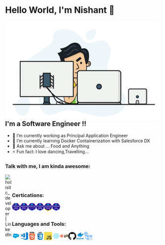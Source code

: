 # Hello World, I'm Nishant  👋

 <img align="right" alt="GIF" src="https://github.com/nishant-wavhal/nishant-wavhal/blob/main/Assets/NishantGif.gif" width="500" height="320" />


## I'm a Software Engineer !!
- 🔭 I’m currently working as Principal Application Engineer
- 🌱 I’m currently learning Docker Containerization with Salesforce DX
- 💬 Ask me about ... Food and Anything
- ⚡ Fun fact: I love dancing,Travelling...


### Talk with me, I am kinda awesome:
[<img align="left" alt="holisitc_developer | LinkedIn" width="22px" src="https://cdn.jsdelivr.net/npm/simple-icons@v3/icons/linkedin.svg" />][linkedin]
<br />
<br />

### Certications:

<img align="left" alt="Platform Developer 1" width="26px" src="https://github.com/nishant-wavhal/nishant-wavhal/blob/main/Assets/Platform%20Developer1.png" />
<img align="left" alt="Platform Developer 2" width="26px" src="https://github.com/nishant-wavhal/nishant-wavhal/blob/main/Assets/Platform-Developer-II.png" />
<img align="left" alt="Salesforce Administrator" width="26px" src="https://github.com/nishant-wavhal/nishant-wavhal/blob/main/Assets/SalesforceAdministartor.png" />
<img align="left" alt="Salesforce App Builder" width="26px" src="https://github.com/nishant-wavhal/nishant-wavhal/blob/main/Assets/SalesforceAppBuilder.png" />
<img align="left" alt="Salesforce Service Cloud Consultant" width="26px" src="https://github.com/nishant-wavhal/nishant-wavhal/blob/main/Assets/ServiceCloud.png" />
<img align="left" alt="Salesforce CPQ" width="26px" src="https://github.com/nishant-wavhal/nishant-wavhal/blob/main/Assets/SalesforceCCPQspecialist.png" />
<br />
<br />

### Languages and Tools:

<img align="left" alt="Salesforce" width="26px" src="https://github.com/nishant-wavhal/nishant-wavhal/blob/main/Assets/SaleforceLogo.png" />
<img align="left" alt="Visual Studio Code" width="26px" src="https://github.com/nishant-wavhal/nishant-wavhal/blob/main/Assets/visual-studio-code.png" />
<img align="left" alt="HTML5" width="26px" src="https://github.com/nishant-wavhal/nishant-wavhal/blob/main/Assets/html.png" />
<img align="left" alt="CSS3" width="26px" src="https://github.com/nishant-wavhal/nishant-wavhal/blob/main/Assets/css.png" />
<img align="left" alt="JavaScript" width="26px" src="https://github.com/nishant-wavhal/nishant-wavhal/blob/main/Assets/javascript.png" />
<img align="left" alt="React" width="26px" src="https://github.com/nishant-wavhal/nishant-wavhal/blob/main/Assets/react.png" />
<img align="left" alt="Git" width="26px" src="https://github.com/nishant-wavhal/nishant-wavhal/blob/main/Assets/git.png" />
<img align="left" alt="GitHub" width="26px" src="https://github.com/nishant-wavhal/nishant-wavhal/blob/main/Assets/github.png" />
<img align="left" alt="Docker" width="26px" src="https://github.com/nishant-wavhal/nishant-wavhal/blob/main/Assets/docker.png"/>
<img align="left" alt="Github Actions" width="26px" src="https://github.com/nishant-wavhal/nishant-wavhal/blob/main/Assets/download.png"/>
<br />
<br />



[linkedin]: https://www.linkedin.com/in/nishant-w-0a8525110/

